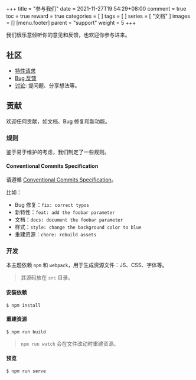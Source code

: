 +++
title = "参与我们"
date = 2021-11-27T19:54:29+08:00
comment = true
toc = true
reward = true
categories = [
]
tags = [
]
series = [
  "文档"
]
images = []
[menu.footer]
  parent = "support"
  weight = 5
+++

我们很乐意倾听你的意见和反馈，也欢迎你参与进来。

<!--more-->

## 社区

- [特性请求](https://github.com/razonyang/hugo-theme-bootstrap/issues/new?template=feature_request.md)
- [Bug 反馈](https://github.com/razonyang/hugo-theme-bootstrap/issues/new?template=bug_report.md)
- [讨论](https://github.com/razonyang/hugo-theme-bootstrap/discussions): 提问题、分享想法等。

## 贡献

欢迎任何贡献，如文档、Bug 修复和新功能。

### 规则

鉴于易于维护的考虑，我们制定了一些规则。

#### Conventional Commits Specification

请遵循 [Conventional Commits Specification](https://www.conventionalcommits.org/en/v1.0.0/)。

比如：

- Bug 修复：`fix: correct typos`
- 新特性：`feat: add the foobar parameter`
- 文档：`docs: document the foobar parameter`
- 样式：`style: change the background color to blue`
- 重建资源：`chore: rebuild assets`

### 开发

本主题依赖 `npm` 和 `webpack`，用于生成资源文件：JS、CSS、字体等。

> 其源码放在 `src` 目录。

#### 安装依赖

```shell
$ npm install
```

#### 重建资源

```shell
$ npm run build
```

> `npm run watch` 会在文件改动时重建资源。

#### 预览

```shell
$ npm run serve
```
